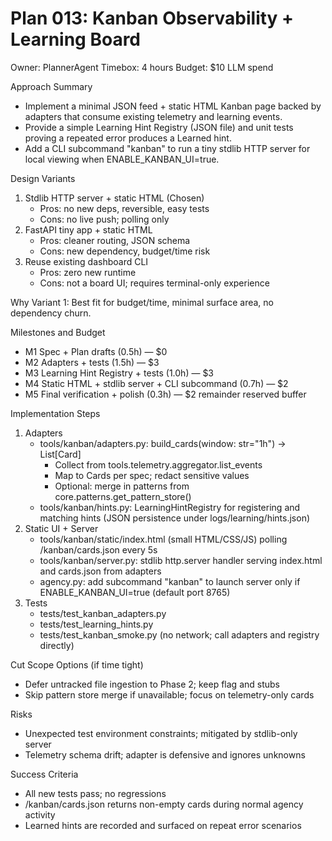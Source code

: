 # Plan 013: Kanban Observability + Learning Board

Owner: PlannerAgent
Timebox: 4 hours
Budget: $10 LLM spend

Approach Summary
- Implement a minimal JSON feed + static HTML Kanban page backed by adapters that consume existing telemetry and learning events.
- Provide a simple Learning Hint Registry (JSON file) and unit tests proving a repeated error produces a Learned hint.
- Add a CLI subcommand "kanban" to run a tiny stdlib HTTP server for local viewing when ENABLE_KANBAN_UI=true.

Design Variants
1) Stdlib HTTP server + static HTML (Chosen)
   - Pros: no new deps, reversible, easy tests
   - Cons: no live push; polling only
2) FastAPI tiny app + static HTML
   - Pros: cleaner routing, JSON schema
   - Cons: new dependency, budget/time risk
3) Reuse existing dashboard CLI
   - Pros: zero new runtime
   - Cons: not a board UI; requires terminal-only experience

Why Variant 1: Best fit for budget/time, minimal surface area, no dependency churn.

Milestones and Budget
- M1 Spec + Plan drafts (0.5h) — $0
- M2 Adapters + tests (1.5h) — $3
- M3 Learning Hint Registry + tests (1.0h) — $3
- M4 Static HTML + stdlib server + CLI subcommand (0.7h) — $2
- M5 Final verification + polish (0.3h) — $2 remainder reserved buffer

Implementation Steps
1) Adapters
   - tools/kanban/adapters.py: build_cards(window: str="1h") -> List[Card]
     - Collect from tools.telemetry.aggregator.list_events
     - Map to Cards per spec; redact sensitive values
     - Optional: merge in patterns from core.patterns.get_pattern_store()
   - tools/kanban/hints.py: LearningHintRegistry for registering and matching hints (JSON persistence under logs/learning/hints.json)
2) Static UI + Server
   - tools/kanban/static/index.html (small HTML/CSS/JS) polling /kanban/cards.json every 5s
   - tools/kanban/server.py: stdlib http.server handler serving index.html and cards.json from adapters
   - agency.py: add subcommand "kanban" to launch server only if ENABLE_KANBAN_UI=true (default port 8765)
3) Tests
   - tests/test_kanban_adapters.py
   - tests/test_learning_hints.py
   - tests/test_kanban_smoke.py (no network; call adapters and registry directly)

Cut Scope Options (if time tight)
- Defer untracked file ingestion to Phase 2; keep flag and stubs
- Skip pattern store merge if unavailable; focus on telemetry-only cards

Risks
- Unexpected test environment constraints; mitigated by stdlib-only server
- Telemetry schema drift; adapter is defensive and ignores unknowns

Success Criteria
- All new tests pass; no regressions
- /kanban/cards.json returns non-empty cards during normal agency activity
- Learned hints are recorded and surfaced on repeat error scenarios
